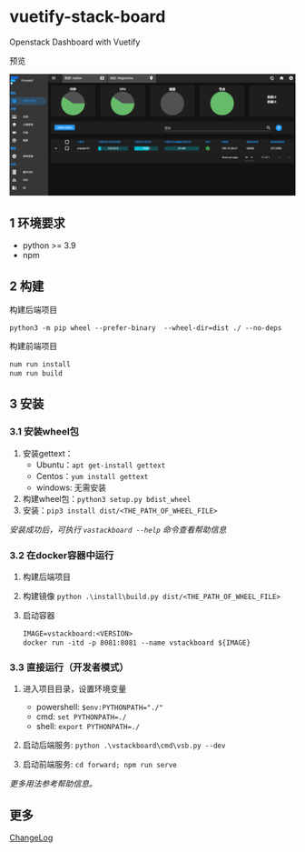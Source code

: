 # vuetify-stack-board

Openstack Dashboard with Vuetify

预览

![](./doc/preview.png)

## 1 环境要求

+ python >= 3.9
+ npm

## 2 构建

构建后端项目
```
python3 -m pip wheel --prefer-binary  --wheel-dir=dist ./ --no-deps
```

构建前端项目
```
num run install
num run build
```

## 3 安装

### 3.1 安装wheel包

1. 安装gettext：
   + Ubuntu：`apt get-install gettext`
   + Centos：`yum install gettext`
   + windows: 无需安装
2. 构建wheel包：`python3 setup.py bdist_wheel`
3. 安装：`pip3 install dist/<THE_PATH_OF_WHEEL_FILE>`

*安装成功后，可执行 `vastackboard --help` 命令查看帮助信息*

### 3.2 在docker容器中运行

1. 构建后端项目

2. 构建镜像 `python .\install\build.py dist/<THE_PATH_OF_WHEEL_FILE>`

3. 启动容器
   
   ```shell
   IMAGE=vstackboard:<VERSION>
   docker run -itd -p 8081:8081 --name vstackboard ${IMAGE}
   ```

### 3.3 直接运行（开发者模式）

1. 进入项目目录，设置环境变量
   
   + powershell: `$env:PYTHONPATH="./"`
   + cmd: `set PYTHONPATH=./`
   + shell: `export PYTHONPATH=./`

2. 启动后端服务: `python .\vstackboard\cmd\vsb.py --dev`
3. 启动前端服务: `cd forward; npm run serve`

*更多用法参考帮助信息。*

## 更多

[ChangeLog](./doc/ChangeLog.md)